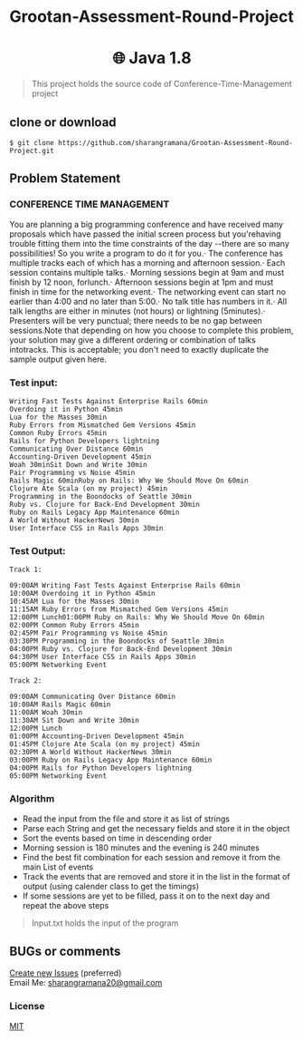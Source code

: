 # Grootan-Assessment-Round-Project

<h1 align="center">
🌐 Java 1.8
</h1>

> This project holds the source code of Conference-Time-Management project

## clone or download
```terminal
$ git clone https://github.com/sharangramana/Grootan-Assessment-Round-Project.git
```

## Problem Statement
### CONFERENCE TIME MANAGEMENT
<p>
You are planning a big programming conference and have received many proposals which have passed the initial screen process but you'rehaving trouble fitting them into the time constraints of the day --there are so many possibilities! So you write a program to do it for you.· The conference has multiple tracks each of which has a morning and afternoon session.· Each session contains multiple talks.· Morning sessions begin at 9am and must finish by 12 noon, forlunch.· Afternoon sessions begin at 1pm and must finish in time for the networking event.· The networking event can start no earlier than 4:00 and no later than 5:00.· No talk title has numbers in it.· All talk lengths are either in minutes (not hours) or lightning (5minutes).· Presenters will be very punctual; there needs to be no gap between sessions.Note that depending on how you choose to complete this problem, your solution may give a different ordering or combination of talks intotracks. This is acceptable; you don't need to exactly duplicate the sample output given here.
</p>

### Test input:
```terminal
Writing Fast Tests Against Enterprise Rails 60min
Overdoing it in Python 45min
Lua for the Masses 30min
Ruby Errors from Mismatched Gem Versions 45min
Common Ruby Errors 45min
Rails for Python Developers lightning
Communicating Over Distance 60min
Accounting-Driven Development 45min
Woah 30minSit Down and Write 30min
Pair Programming vs Noise 45min
Rails Magic 60minRuby on Rails: Why We Should Move On 60min
Clojure Ate Scala (on my project) 45min
Programming in the Boondocks of Seattle 30min
Ruby vs. Clojure for Back-End Development 30min
Ruby on Rails Legacy App Maintenance 60min
A World Without HackerNews 30min
User Interface CSS in Rails Apps 30min
```
### Test Output:
```terminal
Track 1:

09:00AM Writing Fast Tests Against Enterprise Rails 60min
10:00AM Overdoing it in Python 45min
10:45AM Lua for the Masses 30min
11:15AM Ruby Errors from Mismatched Gem Versions 45min
12:00PM Lunch01:00PM Ruby on Rails: Why We Should Move On 60min
02:00PM Common Ruby Errors 45min
02:45PM Pair Programming vs Noise 45min
03:30PM Programming in the Boondocks of Seattle 30min
04:00PM Ruby vs. Clojure for Back-End Development 30min
04:30PM User Interface CSS in Rails Apps 30min
05:00PM Networking Event

Track 2:

09:00AM Communicating Over Distance 60min
10:00AM Rails Magic 60min
11:00AM Woah 30min
11:30AM Sit Down and Write 30min
12:00PM Lunch
01:00PM Accounting-Driven Development 45min
01:45PM Clojure Ate Scala (on my project) 45min
02:30PM A World Without HackerNews 30min
03:00PM Ruby on Rails Legacy App Maintenance 60min
04:00PM Rails for Python Developers lightning
05:00PM Networking Event
```

### Algorithm

<div>
  <ul>
    <li> Read the input from the file and store it as list of strings</li>
    <li> Parse each String and get the necessary fields and store it in the object</li>
    <li> Sort the events based on time in descending order</li>
    <li> Morning session is 180 minutes and the evening is 240 minutes</li>
    <li> Find the best fit combination for each session and remove it from the main List of events</li>
    <li> Track the events that are removed and store it in the list in the format of output (using calender class to get the timings)</li>
    <li> If some sessions are yet to be filled, pass it on to the next day and repeat the above steps</li>
  </ul>
</div>

> Input.txt holds the input of the program

## BUGs or comments
[Create new Issues](https://github.com/sharangramana/Grootan-Assessment-Round-Project/issues) (preferred)
<br>
Email Me: sharangramana20@gmail.com

### License
[MIT](https://github.com/sharangramana/Grootan-Assessment-Round-Project/blob/master/LICENSE)

